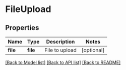 # FileUpload

## Properties
Name | Type | Description | Notes
------------ | ------------- | ------------- | -------------
**file** | **file** | File to upload | [optional] 

[[Back to Model list]](../README.md#documentation-for-models) [[Back to API list]](../README.md#documentation-for-api-endpoints) [[Back to README]](../README.md)


